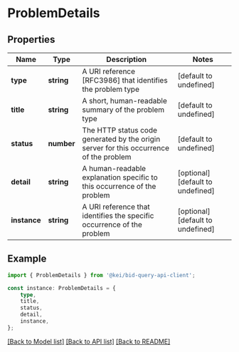 # ProblemDetails


## Properties

Name | Type | Description | Notes
------------ | ------------- | ------------- | -------------
**type** | **string** | A URI reference [RFC3986] that identifies the problem type | [default to undefined]
**title** | **string** | A short, human-readable summary of the problem type | [default to undefined]
**status** | **number** | The HTTP status code generated by the origin server for this occurrence of the problem | [default to undefined]
**detail** | **string** | A human-readable explanation specific to this occurrence of the problem | [optional] [default to undefined]
**instance** | **string** | A URI reference that identifies the specific occurrence of the problem | [optional] [default to undefined]

## Example

```typescript
import { ProblemDetails } from '@kei/bid-query-api-client';

const instance: ProblemDetails = {
    type,
    title,
    status,
    detail,
    instance,
};
```

[[Back to Model list]](../README.md#documentation-for-models) [[Back to API list]](../README.md#documentation-for-api-endpoints) [[Back to README]](../README.md)
